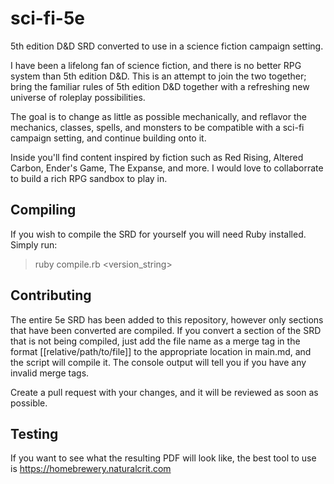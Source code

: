 # sci-fi-5e
5th edition D&amp;D SRD converted to use in a science fiction campaign setting.

I have been a lifelong fan of science fiction, and there is no better RPG system than 5th edition D&D. This is an attempt to join the two together; bring the familiar rules of 5th edition D&D together with a refreshing new universe of roleplay possibilities.

The goal is to change as little as possible mechanically, and reflavor the mechanics, classes, spells, and monsters to be compatible with a sci-fi campaign setting, and continue building onto it.

Inside you'll find content inspired by fiction such as Red Rising, Altered Carbon, Ender's Game, The Expanse, and more. I would love to collaborrate to build a rich RPG sandbox to play in.

## Compiling
If you wish to compile the SRD for yourself you will need Ruby installed. Simply run:
> ruby compile.rb <version_string>

## Contributing
The entire 5e SRD has been added to this repository, however only sections that have been converted are compiled. If you convert a section of the SRD that is not being compiled, just add the file name as a merge tag in the format [[relative/path/to/file]] to the appropriate location in main.md, and the script will compile it. The console output will tell you if you have any invalid merge tags.

Create a pull request with your changes, and it will be reviewed as soon as possible.

## Testing
If you want to see what the resulting PDF will look like, the best tool to use is https://homebrewery.naturalcrit.com
